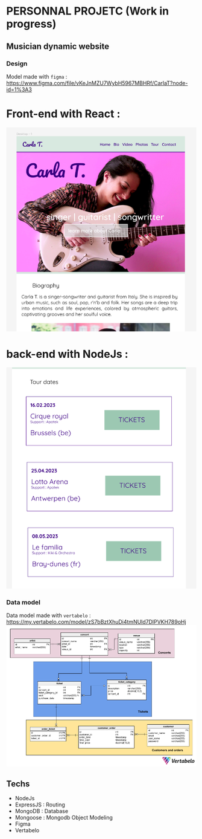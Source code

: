 # PERSONNAL PROJETC (Work in progress)

##
##
## Musician dynamic website 
### Design
Model made with `figma` :
https://www.figma.com/file/vKeJnMZU7WybH5967MBHRf/CarlaT?node-id=1%3A3
# Front-end with React :
![dataModel](images/Desktop.png)
##
##
# back-end with NodeJs :
![dataModel](images/Tour_dates.png)

### Data model
Data model made with `vertabelo` :
https://my.vertabelo.com/model/zS7bBztXhuDi4tmNUld7DlPVKH789oHj
![dataModel](images/DataModel.png)

## Techs
- NodeJs
- ExpressJS : Routing
- MongoDB : Database
- Mongoose : Mongodb Object Modeling
- Figma
- Vertabelo

